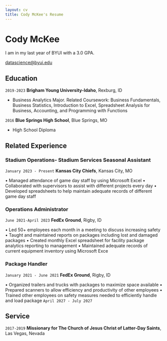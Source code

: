 ```yaml
---
layout: cv
title: Cody McKee's Resume
---
```

# Cody McKee
I am in my last year of BYUI with a 3.0 GPA. 

<div id="webaddress">
<a href="mck16010@byui.edu">datascience@byui.edu</a>
</div>

<!-- https://www.monique.tech/the-art-of-markdown -->

## Education

`2019-2023`
__Brigham Young University-Idaho__, Rexburg, ID

- Business Analytics Major. Related Coursework: Business Fundamentals, Business Statistics, Introduction to Excel, Spreadsheet Analysis for Business, Accounting, 
and Programming with Functions

`2016`
__Blue Springs High School__, Blue Springs, MO

- High School Diploma

## Related Experience

### Stadium Operations- Stadium Services Seasonal Assistant

`January 2023 - Present`
__Kansas City Chiefs__, Kansas City, MO

• Managed attendance of game day staff by using Microsoft Excel
• Collaborated with supervisors to assist with different projects every day
• Developed spreadsheets to help maintain adequate records of different game day staff

### Operations Administrator

`June 2021-April 2023`
__FedEx Ground__, Rigby, ID

• Led 50+ employees each month in a meeting to discuss increasing safety
• Taught and maintained reports on packages including lost and damaged packages
• Created monthly Excel spreadsheet for facility package analytics reporting to management
• Maintained adequate records of current equipment inventory using Microsoft Exce


### Package Handler

`January 2021 - June 2021`
__FedEx Ground__, Rigby, ID

• Organized trailers and trucks with packages to maximize space available
• Prepared scanners to allow efficiency and productivity of other employees
• Trained other employees on safety measures needed to efficiently handle and load package
`April 2027 - July 2027`



## Service 



`2017-2019`
__Missionary for The Church of Jesus Christ of Latter-Day Saints__, Las Vegas, Nevada



<!-- ### Footer

Last updated: December 2023-->


